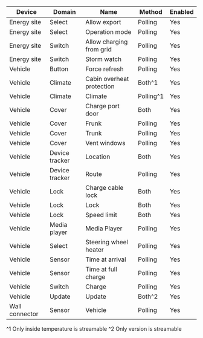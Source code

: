 |Device|Domain|Name|Method|Enabled|
|---|---|---|---|---|
|Energy site|Select|Allow export|Polling|Yes|
|Energy site|Select|Operation mode|Polling|Yes|
|Energy site|Switch|Allow charging from grid|Polling|Yes|
|Energy site|Switch|Storm watch|Polling|Yes|
|Vehicle|Button|Force refresh|Polling|Yes|
|Vehicle|Climate|Cabin overheat protection|Both^1|Yes|
|Vehicle|Climate|Climate|Polling^1|Yes|
|Vehicle|Cover|Charge port door|Both|Yes|
|Vehicle|Cover|Frunk|Polling|Yes|
|Vehicle|Cover|Trunk|Polling|Yes|
|Vehicle|Cover|Vent windows|Polling|Yes|
|Vehicle|Device tracker|Location|Both|Yes|
|Vehicle|Device tracker|Route|Polling|Yes|
|Vehicle|Lock|Charge cable lock|Both|Yes|
|Vehicle|Lock|Lock|Both|Yes|
|Vehicle|Lock|Speed limit|Both|Yes|
|Vehicle|Media player|Media Player|Polling|Yes|
|Vehicle|Select|Steering wheel heater|Polling|Yes|
|Vehicle|Sensor|Time at arrival|Polling|Yes|
|Vehicle|Sensor|Time at full charge|Polling|Yes|
|Vehicle|Switch|Charge|Polling|Yes|
|Vehicle|Update|Update|Both^2|Yes|
|Wall connector|Sensor|Vehicle|Polling|Yes|

^1 Only inside temperature is streamable
^2 Only version is streamable
